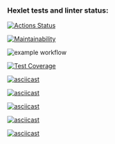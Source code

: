 ### Hexlet tests and linter status:
[![Actions Status](https://github.com/Difuster/frontend-project-lvl2/workflows/hexlet-check/badge.svg)](https://github.com/Difuster/frontend-project-lvl2/actions)

[![Maintainability](https://api.codeclimate.com/v1/badges/e0f9bdaabf345dc3f04b/maintainability)](https://codeclimate.com/github/Difuster/frontend-project-lvl2/maintainability)

![example workflow](https://github.com/Difuster/frontend-project-lvl2/actions/workflows/linter.yml/badge.svg)

[![Test Coverage](https://api.codeclimate.com/v1/badges/e0f9bdaabf345dc3f04b/test_coverage)](https://codeclimate.com/github/Difuster/frontend-project-lvl2/test_coverage)

[![asciicast](https://asciinema.org/a/454031.svg)](https://asciinema.org/a/454031)

[![asciicast](https://asciinema.org/a/uB9GKXJWCUqVBljoiDTVqSkai.svg)](https://asciinema.org/a/uB9GKXJWCUqVBljoiDTVqSkai)

[![asciicast](https://asciinema.org/a/un9qf6TtRbejsN12x1YgTc8Oj.svg)](https://asciinema.org/a/un9qf6TtRbejsN12x1YgTc8Oj)

[![asciicast](https://asciinema.org/a/XcvVEFHJLPkADTLtn6wjiDG5Y.svg)](https://asciinema.org/a/XcvVEFHJLPkADTLtn6wjiDG5Y)

[![asciicast](https://asciinema.org/a/vIS2VjSaor1RZLXfMb6MKDhm3.svg)](https://asciinema.org/a/vIS2VjSaor1RZLXfMb6MKDhm3)
